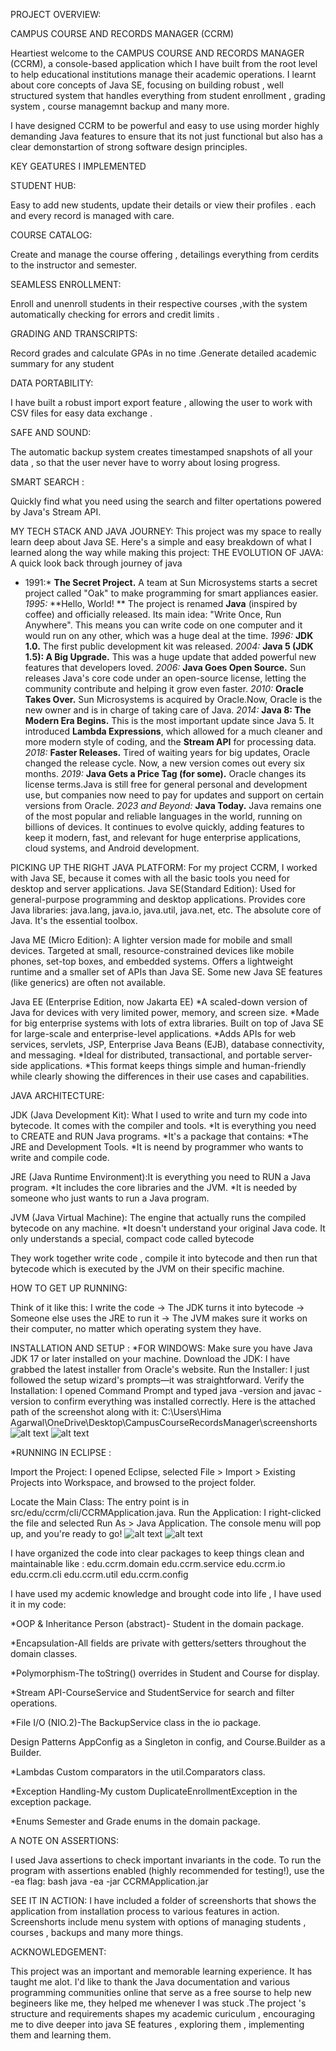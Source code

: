 PROJECT OVERVIEW:

CAMPUS COURSE AND RECORDS MANAGER (CCRM)

Heartiest welcome to the CAMPUS COURSE AND RECORDS MANAGER (CCRM), a console-based application which I have built from the root level to help educational institutions manage their academic operations. I learnt about core concepts of Java SE, focusing on building robust , well structured system that handles everything from student enrollment ,  grading system , course managemnt backup and many more. 

I have designed CCRM to be powerful and easy to use using morder highly demanding Java features to ensure that its not just functional but also has a clear demonstartion of strong software design principles.

KEY GEATURES I IMPLEMENTED 

STUDENT HUB:

Easy to add new students, update their details or view their profiles . each and every record is managed with care.

COURSE CATALOG:

Create and manage the course offering , detailings everything from cerdits to the instructor and semester.

SEAMLESS ENROLLMENT:

Enroll and unenroll students in their respective courses ,with the system automatically checking for errors and credit limits .

GRADING AND TRANSCRIPTS:

Record grades and calculate GPAs in no time .Generate detailed academic summary for any student 

DATA PORTABILITY:

I have built a robust import export feature , allowing the user to work with CSV files for easy data exchange .

SAFE AND SOUND:

The automatic backup system creates timestamped snapshots of all your data , so that the user never have to worry about losing progress.

SMART SEARCH :

Quickly find what you need using the search and filter opertations powered by Java's Stream API.

MY TECH STACK AND JAVA JOURNEY:
This project was my space to really learn deep about Java SE. Here's a simple and easy breakdown of what I learned along the way while making this project:
THE EVOLUTION OF JAVA:
A quick look back through journey of java 
* 1991:*
**The Secret Project.** A team at Sun Microsystems starts a secret project called "Oak" to make programming for smart appliances easier.
*1995:*
 **Hello, World! ** The project is renamed **Java** (inspired by coffee) and officially released. Its main idea: "Write Once, Run Anywhere". This means you can
 write code on one computer and it would run on any other, which was a huge deal at the time.
*1996:*
**JDK 1.0.** The first public development kit was released. 
*2004:*
**Java 5 (JDK 1.5): A Big Upgrade.**
This was a huge update that added powerful new features that developers loved.
*2006:* 
**Java Goes Open Source.**
Sun releases Java's core code under an open-source license, letting the community contribute and helping it grow even faster.
*2010:*
**Oracle Takes Over.**
Sun Microsystems is acquired by Oracle.Now, Oracle is the new owner and is in charge of taking care of Java.
*2014:*
**Java 8: The Modern Era Begins.**
This is the most important update since Java 5. It introduced **Lambda Expressions**, which allowed for a much cleaner and more modern style of coding, and the **Stream API** for processing data.
*2018:*
**Faster Releases.** Tired of waiting years for big updates, Oracle changed the release cycle. Now, a new version comes out every six months.
*2019:*
**Java Gets a Price Tag (for some).** Oracle changes its license terms.Java is still free for general personal and development use, but companies now need to pay for updates and support on certain versions from Oracle. 
*2023 and Beyond:*
**Java Today.** Java remains one of the most popular and reliable languages in the world, running on billions of devices. It continues to evolve quickly, adding features to keep it modern, fast, and relevant for huge enterprise applications, cloud systems, and Android development.

PICKING UP THE RIGHT JAVA PLATFORM:
For my project CCRM, I worked with Java SE, because it comes with all the basic tools you need for desktop and server applications.
Java SE(Standard Edition):
Used for general-purpose programming and desktop applications.
Provides core Java libraries: java.lang, java.io, java.util, java.net, etc.
The absolute core of Java. It's the essential toolbox.

Java ME (Micro Edition):
A lighter version made for mobile and small devices.
Targeted at small, resource-constrained devices like mobile phones, set-top boxes, and embedded systems.
Offers a lightweight runtime and a smaller set of APIs than Java SE.
Some new Java SE features (like generics) are often not available.

Java EE (Enterprise Edition, now Jakarta EE)
*A scaled-down version of Java for devices with very limited power, memory, and screen size.
*Made for big enterprise systems with lots of extra libraries.
Built on top of Java SE for large-scale and enterprise-level applications.
*Adds APIs for web services, servlets, JSP, Enterprise Java Beans (EJB), database connectivity, and messaging.
*Ideal for distributed, transactional, and portable server-side applications.
*This format keeps things simple and human-friendly while clearly showing the differences in their use cases and capabilities.

JAVA ARCHITECTURE:

JDK (Java Development Kit): What I used to write and turn my code into bytecode. It comes with the compiler and tools.
*It is everything you need to CREATE and RUN Java programs.
*It's a package that contains:
*The JRE and Development Tools.
*It is neend by  programmer who wants to write and compile code.

JRE (Java Runtime Environment):It is everything you need to RUN a Java program.
*It includes the core libraries and the JVM.
*It is needed by someone who just wants to run a Java program.

JVM (Java Virtual Machine): The engine that actually runs the compiled bytecode on any machine.
*It doesn't understand your original Java code. It only understands a special, compact code called bytecode

They work together write code , compile it into bytecode and then run that bytecode which is executed by the JVM on their specific machine.

HOW TO GET UP RUNNING:

Think of it like this:
I write the code → The JDK turns it into bytecode → Someone else uses the JRE to run it → The JVM makes sure it works on their computer, no matter which operating system they have.

INSTALLATION AND SETUP :
*FOR WINDOWS:
Make sure you have Java JDK 17 or later installed on your machine.
Download the JDK: I have grabbed the latest installer from Oracle's website.
Run the Installer: I just followed the setup wizard's prompts—it was straightforward.
Verify the Installation: I opened Command Prompt and typed java -version and javac -version to confirm everything was installed correctly.
Here is the attached path of the screenshot along with it:
C:\Users\Hima Agarwal\OneDrive\Desktop\CampusCourseRecordsManager\screenshorts
![alt text](javac-version.png.png)
![alt text](jdk-install.png.png)

*RUNNING IN ECLIPSE :


Import the Project: I opened Eclipse, selected File > Import > Existing Projects into Workspace, and browsed to the project folder.


Locate the Main Class: The entry point is in src/edu/ccrm/cli/CCRMApplication.java.
Run the Application: I right-clicked the file and selected Run As > Java Application. The console menu will pop up, and you're ready to go!
![alt text](eclipse-project-structure.png.png)
![alt text](eclipse-run-configuration.png.png)

I have organized the code into clear packages to keep things clean and maintainable like :
edu.ccrm.domain
edu.ccrm.service
edu.ccrm.io
edu.ccrm.cli
edu.ccrm.util
edu.ccrm.config

I have used my acdemic knowledge and brought code into life , I have used it in my code:

*OOP & Inheritance Person (abstract)- Student in the domain package.

*Encapsulation-All fields are private with getters/setters throughout the domain classes.

*Polymorphism-The toString() overrides in Student and Course for display.

*Stream API-CourseService and StudentService for search and filter operations.

*File I/O (NIO.2)-The BackupService class in the io package.

Design Patterns	AppConfig as a Singleton in config, and Course.Builder as a Builder.

*Lambdas Custom comparators in the util.Comparators class.

*Exception Handling-My custom DuplicateEnrollmentException in the exception package.

*Enums Semester and Grade enums in the domain package.

A NOTE ON ASSERTIONS:

I used Java assertions to check important invariants in the code. To run the program with assertions enabled (highly recommended for testing!), use the -ea flag:
bash
java -ea -jar CCRMApplication.jar


SEE IT IN ACTION:
I have included a folder of screenshorts that shows the application from installation process to various features in action. Screenshorts include menu system with options of managing students , courses , backups and many more things.


ACKNOWLEDGEMENT:


This project was an important and memorable learning experience. It has taught me alot. I'd like to thank the Java documentation and various programming communities online that serve as a free sourse to help new begineers like me, they helped me whenever I was stuck .The project 's structure and requirements shapes my academic curiculum , encouraging me to dive deeper into java SE features , exploring them , implementing them and learning them.
